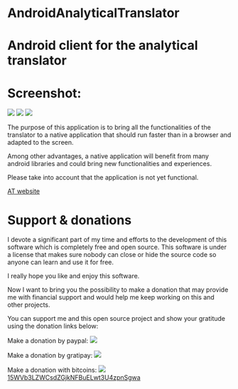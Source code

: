 # AndroidAnalyticalTranslator
Android client for the analytical translator
============================================

Screenshot:
===========

<img src=http://lingoworld.eu/at/public/images/screenshotandroid.jpg>

<a href="https://f-droid.org/FDroid.apk">
<img src=http://lingoworld.eu/lingoworld/banners/Get_it_on_F-Droid.jpg></a> <a href="http://lingoworld.eu/lingoworld/translator/assets/android/AnalyticalTranslator.apk">
<img src=http://lingoworld.eu/lingoworld/banners/Get_it_on_android.jpg></a>



The purpose of this application is to bring all the functionalities of the translator to a native application that should run faster than in a browser and adapted to the screen.

Among other advantages, a native application will benefit from many android libraries and could bring new functionalities and experiences.

Please take into account that the application is not yet functional.

<a href="http://analyticaltranslator.info">AT website</a>


Support & donations 
===================

I devote a significant part of my time and efforts to the development of this software which is completely free and open source. This software is under a license that makes sure nobody can close or hide the source code so anyone can learn and use it for free.

I really hope you like and enjoy this software.

Now I want to bring you the possibility to make a donation that may provide me with financial support and would help me keep working on this and other projects.

You can support me and this open source project and show your gratitude using the donation links below:

Make a donation by paypal:
<a href="http://lingoworld.eu/lingoworld/donations/donate.php"><img src="http://lingoworld.eu/lingoworld/donations/paypalbutton.png"></a>

Make a donation by gratipay:
<a href="https://gratipay.com/xpheres"><img src="http://lingoworld.eu/lingoworld/donations/gratipay.png"></a>

Make a donation with bitcoins:
 <a href="http://lingoworld.eu/lingoworld/donations/bitaddressqr.png">
 <img src="http://lingoworld.eu/lingoworld/donations/bitaddressqr78.png">
  15WVb3LZWCsdZGjkNFBuELwt3U4zpnSgwa</a>

